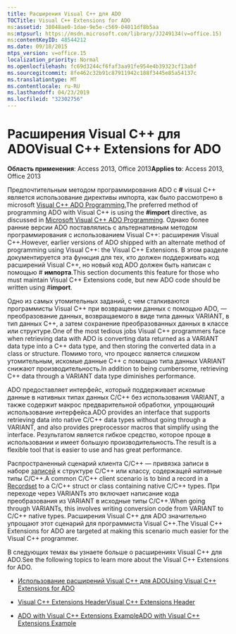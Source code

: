```yaml
---
title: Расширения Visual C++ для ADO
TOCTitle: Visual C++ Extensions for ADO
ms:assetid: 38048ae0-1dae-9e5e-c569-04011df8b5aa
ms:mtpsurl: https://msdn.microsoft.com/library/JJ249134(v=office.15)
ms:contentKeyID: 48544212
ms.date: 09/18/2015
mtps_version: v=office.15
localization_priority: Normal
ms.openlocfilehash: fc69d3244cf6faf3aa91fe954e4b39323cf13abf
ms.sourcegitcommit: 8fe462c32b91c87911942c188f3445e85a54137c
ms.translationtype: MT
ms.contentlocale: ru-RU
ms.lasthandoff: 04/23/2019
ms.locfileid: "32302756"
---
```

# <a name="visual-c-extensions-for-ado"></a><span data-ttu-id="474b0-102">Расширения Visual C++ для ADO</span><span class="sxs-lookup"><span data-stu-id="474b0-102">Visual C++ Extensions for ADO</span></span>


<span data-ttu-id="474b0-103">**Область применения**: Access 2013, Office 2013</span><span class="sxs-lookup"><span data-stu-id="474b0-103">**Applies to**: Access 2013, Office 2013</span></span>

<span data-ttu-id="474b0-104">Предпочтительным методом программирования ADO с **\#** visual C++ является использование директивы импорта, как было рассмотрено в microsoft [Visual C++ ADO Programming.](visual-c-ado-programming.md)</span><span class="sxs-lookup"><span data-stu-id="474b0-104">The preferred method of programming ADO with Visual C++ is using the **\#import** directive, as discussed in [Microsoft Visual C++ ADO Programming](visual-c-ado-programming.md).</span></span> <span data-ttu-id="474b0-105">Однако более ранние версии ADO поставлялись с альтернативным методом программирования с использованием Visual C++: расширения Visual C++.</span><span class="sxs-lookup"><span data-stu-id="474b0-105">However, earlier versions of ADO shipped with an alternate method of programming using Visual C++: the Visual C++ Extensions.</span></span> <span data-ttu-id="474b0-106">В этом разделе документируется эта функция для тех, кто должен поддерживать код расширений Visual C++, но новый код ADO должен быть написан с помощью \# **импорта**.</span><span class="sxs-lookup"><span data-stu-id="474b0-106">This section documents this feature for those who must maintain Visual C++ Extensions code, but new ADO code should be written using \#**import**.</span></span>

<span data-ttu-id="474b0-107">Одно из самых утомительных заданий, с чем сталкиваются программисты Visual C++ при возвращении данных с помощью ADO, — преобразование данных, возвращаемого в виде типа данных VARIANT, в тип данных C++, а затем сохранение преобразованных данных в классе или структуре.</span><span class="sxs-lookup"><span data-stu-id="474b0-107">One of the most tedious jobs Visual C++ programmers face when retrieving data with ADO is converting data returned as a VARIANT data type into a C++ data type, and then storing the converted data in a class or structure.</span></span> <span data-ttu-id="474b0-108">Помимо того, что процесс является слишком утомительным, искомые данные C++ с помощью типа данных VARIANT снижают производительность.</span><span class="sxs-lookup"><span data-stu-id="474b0-108">In addition to being cumbersome, retrieving C++ data through a VARIANT data type diminishes performance.</span></span>

<span data-ttu-id="474b0-109">ADO предоставляет интерфейс, который поддерживает искомые данные в нативных типах данных C/C++ без использования VARIANT, а также содержит макрос предварительной обработки, упрощающий использование интерфейса.</span><span class="sxs-lookup"><span data-stu-id="474b0-109">ADO provides an interface that supports retrieving data into native C/C++ data types without going through a VARIANT, and also provides preprocessor macros that simplify using the interface.</span></span> <span data-ttu-id="474b0-110">Результатом является гибкое средство, которое проще в использовании и имеет большую производительность.</span><span class="sxs-lookup"><span data-stu-id="474b0-110">The result is a flexible tool that is easier to use and has great performance.</span></span>

<span data-ttu-id="474b0-111">Распространенный сценарий клиента C/C++ — привязка записи в наборе [записей](recordset-object-ado.md) к структуре C/C++ или классу, содержащей нативные типы C/C++.</span><span class="sxs-lookup"><span data-stu-id="474b0-111">A common C/C++ client scenario is to bind a record in a [Recordset](recordset-object-ado.md) to a C/C++ struct or class containing native C/C++ types.</span></span> <span data-ttu-id="474b0-112">При переходе через VARIANTs это включает написание кода преобразования из VARIANT в исходные типы C/C++.</span><span class="sxs-lookup"><span data-stu-id="474b0-112">When going through VARIANTs, this involves writing conversion code from VARIANT to C/C++ native types.</span></span> <span data-ttu-id="474b0-113">Расширения Visual C++ для ADO значительно упрощают этот сценарий для программиста Visual C++.</span><span class="sxs-lookup"><span data-stu-id="474b0-113">The Visual C++ Extensions for ADO are targeted at making this scenario much easier for the Visual C++ programmer.</span></span>

<span data-ttu-id="474b0-114">В следующих темах вы узнаете больше о расширениях Visual C++ для ADO.</span><span class="sxs-lookup"><span data-stu-id="474b0-114">See the following topics to learn more about the Visual C++ Extensions for ADO.</span></span>

  - [<span data-ttu-id="474b0-115">Использование расширений Visual C++ для ADO</span><span class="sxs-lookup"><span data-stu-id="474b0-115">Using Visual C++ Extensions for ADO</span></span>](using-visual-c-extensions.md)

  - [<span data-ttu-id="474b0-116">Visual C++ Extensions Header</span><span class="sxs-lookup"><span data-stu-id="474b0-116">Visual C++ Extensions Header</span></span>](visual-c-extensions-header.md)

  - [<span data-ttu-id="474b0-117">ADO with Visual C++ Extensions Example</span><span class="sxs-lookup"><span data-stu-id="474b0-117">ADO with Visual C++ Extensions Example</span></span>](visual-c-extensions-example.md)

